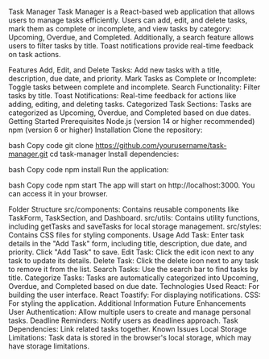 Task Manager
Task Manager is a React-based web application that allows users to manage tasks efficiently. Users can add, edit, and delete tasks, mark them as complete or incomplete, and view tasks by category: Upcoming, Overdue, and Completed. Additionally, a search feature allows users to filter tasks by title. Toast notifications provide real-time feedback on task actions.

Features
Add, Edit, and Delete Tasks: Add new tasks with a title, description, due date, and priority.
Mark Tasks as Complete or Incomplete: Toggle tasks between complete and incomplete.
Search Functionality: Filter tasks by title.
Toast Notifications: Real-time feedback for actions like adding, editing, and deleting tasks.
Categorized Task Sections: Tasks are categorized as Upcoming, Overdue, and Completed based on due dates.
Getting Started
Prerequisites
Node.js (version 14 or higher recommended)
npm (version 6 or higher)
Installation
Clone the repository:

bash
Copy code
git clone https://github.com/yourusername/task-manager.git
cd task-manager
Install dependencies:

bash
Copy code
npm install
Run the application:

bash
Copy code
npm start
The app will start on http://localhost:3000. You can access it in your browser.

Folder Structure
src/components: Contains reusable components like TaskForm, TaskSection, and Dashboard.
src/utils: Contains utility functions, including getTasks and saveTasks for local storage management.
src/styles: Contains CSS files for styling components.
Usage
Add Task: Enter task details in the "Add Task" form, including title, description, due date, and priority. Click "Add Task" to save.
Edit Task: Click the edit icon next to any task to update its details.
Delete Task: Click the delete icon next to any task to remove it from the list.
Search Tasks: Use the search bar to find tasks by title.
Categorize Tasks: Tasks are automatically categorized into Upcoming, Overdue, and Completed based on due date.
Technologies Used
React: For building the user interface.
React Toastify: For displaying notifications.
CSS: For styling the application.
Additional Information
Future Enhancements
User Authentication: Allow multiple users to create and manage personal tasks.
Deadline Reminders: Notify users as deadlines approach.
Task Dependencies: Link related tasks together.
Known Issues
Local Storage Limitations: Task data is stored in the browser's local storage, which may have storage limitations.
